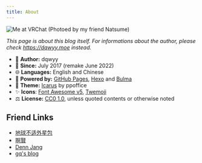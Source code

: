 ```yaml
---
title: About
---
```

![Me at VRChat (Photoed by my friend Natsume)](https://cdn.jsdelivr.net/gh/dqwyy/blog-img/0000/about.png)

*This page is about this blog itself. For informations about the author, please check https://dqwyy.moe instead.*

- 👤 **Author:** dqwyy
- 📅 **Since:** July 2017 (remake June 2022)
- 🌐 **Languages:** English and Chinese
- 🔌 **Powered by:** [GitHub Pages](https://pages.github.com/), [Hexo](https://hexo.io/) and [Bulma](https://bulma.io/)
- 🎨 **Theme:** [Icarus](https://github.com/ppoffice/hexo-theme-icarus) by ppoffice
- ✨ **Icons**: [Font Awesome v5](https://fontawesome.com/), [Twemoji](https://twemoji.maxcdn.com/)
- ⚖️ **License:** [CC0 1.0](https://creativecommons.org/publicdomain/zero/1.0/), unless quoted contents or otherwise noted

## Friend Links
- [地球不适外星包](https://huajia.163.com/profile/PBZQWbD8)
- [啊賢](https://www.cnblogs.com/Aquakinn/)
- [Denn Jang](https://dennjang.github.io/)
- [gq's blog](https://zgq.ink/)